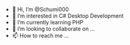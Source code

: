 - 👋 Hi, I’m @Schumi000
- 👀 I’m interested in C# Desktop Development
- 🌱 I’m currently learning PHP
- 💞️ I’m looking to collaborate on ...
- 📫 How to reach me ...

<!---
Schumi000/Schumi000 is a ✨ special ✨ repository because its `README.md` (this file) appears on your GitHub profile.
You can click the Preview link to take a look at your changes.
--->

